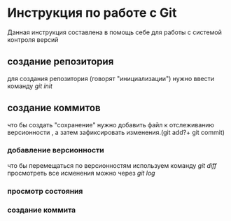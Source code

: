 # Инструкция по работе с Git

Данная инструкция составлена  в помощь себе для работы с системой контроля версий

## создание репозитория

для создания репозитория (говорят "инициализации") нужно ввести команду      _git init_

## создание коммитов

что бы создать "сохранение" нужно добавить файл к отслеживанию версионности , а затем зафиксировать изменения.(git add?+ git commit)

### добавление версионности

что бы перемещаться  по версионностям используем команду  *git diff* 
просмотреть все исменения можно через *git log*

### просмотр состояния

### создание коммита
